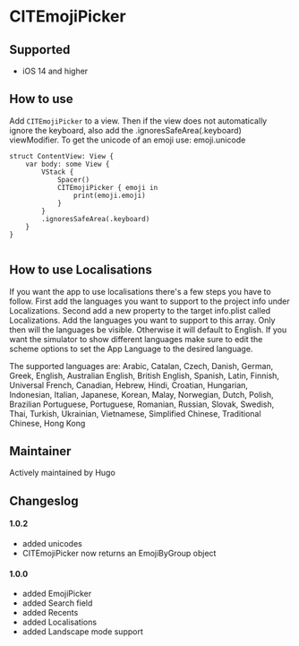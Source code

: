 
# CITEmojiPicker


## Supported

- iOS 14 and higher


## How to use

Add `CITEmojiPicker` to a view. Then if the view does not automatically ignore the keyboard, also add the .ignoresSafeArea(.keyboard) viewModifier.
To get the unicode of an emoji use: emoji.unicode

```
struct ContentView: View {
    var body: some View {
        VStack {
            Spacer()
            CITEmojiPicker { emoji in
                print(emoji.emoji)
            }
        }
        .ignoresSafeArea(.keyboard)
    }
}
    
```

## How to use Localisations

If you want the app to use localisations there's a few steps you have to follow. First add the languages you want to support to the project info under Localizations. Second add a new property to the target info.plist called Localizations. Add the languages you want to support to this array. Only then will the languages be visible. Otherwise it will default to English. If you want the simulator to show different languages make sure to edit the scheme options to set the App Language to the desired language.

The supported languages are: Arabic, Catalan, Czech, Danish, German, Greek, English, Australian English, British English, Spanish, Latin, Finnish, Universal French, Canadian, Hebrew, Hindi, Croatian, Hungarian, Indonesian, Italian, Japanese, Korean, Malay, Norwegian, Dutch, Polish, Brazilian Portuguese, Portuguese, Romanian, Russian, Slovak, Swedish, Thai, Turkish, Ukrainian, Vietnamese, Simplified Chinese, Traditional Chinese, Hong Kong

## Maintainer

Actively maintained by Hugo


## Changeslog

#### 1.0.2
- added unicodes
- CITEmojiPicker now returns an EmojiByGroup object

#### 1.0.0

- added EmojiPicker
- added Search field
- added Recents
- added Localisations
- added Landscape mode support
